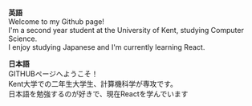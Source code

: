 <strong>英語</strong> <br>
Welcome to my Github page!<br>
I'm a second year student at the University of Kent, studying Computer Science.<br>
I enjoy studying Japanese and I'm currently learning React.<br>

<strong>日本語</strong> <br>
GITHUBページへようこそ！<br>
Kent大学での二年生大学生、計算機科学が専攻です。<br>
日本語を勉強するのが好きで、現在Reactを学んでいます 


<!---
jamesgeer/jamesgeer is a ✨ special ✨ repository because its `README.md` (this file) appears on your GitHub profile.
You can click the Preview link to take a look at your changes.
--->
